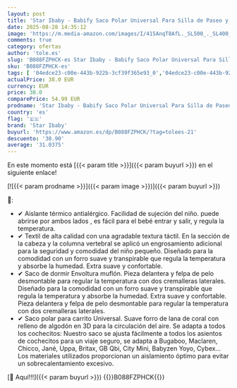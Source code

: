 ```yaml
---
layout: post
title: 'Star Ibaby - Babify Saco Polar Universal Para Silla de Paseo y Cochecito.  Universal-Bugaboo-Maclaren-Jane .'
date: 2025-08-28 14:35:12
image: 'https://m.media-amazon.com/images/I/415AnqT8AfL._SL500_._SL400_.jpg'
comments: true
category: ofertas
author: 'tole.es'
slug: 'B088FZPHCK-es Star Ibaby - Babify Saco Polar Universal Para Silla de...'
sku: 'B088FZPHCK-es'
tags: [ '04edce23-c00e-443b-922b-3cf39f365e93_0','04edce23-c00e-443b-922b-3cf39f365e93_1101','04edce23-c00e-443b-922b-3cf39f365e93_3401','04edce23-c00e-443b-922b-3cf39f365e93_8101','Accesorios para cochecitos','Arborist Merchandising Root','Babymoov PBDD','Bebé','Carritos, sillas de paseo y accesorios','Sacos de abrigo para carritos','Self Service','Sillas de coche, cochecitos y accesorios','Special Features Stores','Todos los cochecitos','babify','star ibaby','🇪🇸', ]
actualPrice: 38.0 EUR
currency: EUR
price: 38.0
comparePrice: 54.99 EUR
prodname: 'Star Ibaby - Babify Saco Polar Universal Para Silla de Paseo y Cochecito.  Universal-Bugaboo-Maclaren-Jane .'
country: 'es'
flag: '🇪🇸'
brand: 'Star Ibaby'
buyurl: 'https://www.amazon.es/dp/B088FZPHCK/?tag=tolees-21'
descuento: '30.90'
average: '31.0375'
---
```


En este momento está [{{< param title >}}]({{< param buyurl >}}) en el siguiente enlace!

[![{{< param prodname >}}]({{< param image >}})]({{< param buyurl >}})

🔎:

- ✔ Aislante térmico antialérgico. Facilidad de sujeción del niño. puede abrirse por ambos lados , es fácil para el bebé entrar y salir, y regula la temperatura.
- ✔ Textil de alta calidad con una agradable textura táctil. En la sección de la cabeza y la columna vertebral se aplicó un engrosamiento adicional para la seguridad y comodidad del niño pequeño. Diseñado para la comodidad con un forro suave y transpirable que regula la temperatura y absorbe la humedad. Extra suave y confortable.
- ✔ Saco de dormir Envoltura muflón. Pieza delantera y felpa de pelo desmontable para regular la temperatura con dos cremalleras laterales. Diseñado para la comodidad con un forro suave y transpirable que regula la temperatura y absorbe la humedad. Extra suave y confortable. Pieza delantera y felpa de pelo desmontable para regular la temperatura con dos cremalleras laterales.
- ✔ Saco polar para carrito Universal. Suave forro de lana de coral con relleno de algodón en 3D para la circulación del aire. Se adapta a todos los cochecitos: Nuestro saco se ajusta fácilmente a todos los asientos de cochecitos para un viaje seguro, se adapta a Bugaboo, Maclaren, Chicco, Jané, Uppa, Britax, GB Qbi, City Mini, Babyzen Yoyo, Cybex... Los materiales utilizados proporcionan un aislamiento óptimo para evitar un sobrecalentamiento excesivo.

[🛒 Aquí!!!]({{< param buyurl >}})
{{<world>}}B088FZPHCK{{</world>}}
